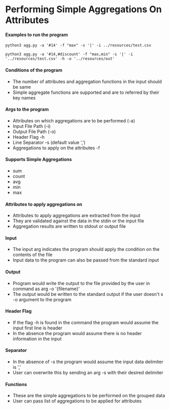 # Performing Simple Aggregations On Attributes

#### Examples to run the program

`python3 agg.py -a '#14' -f "max" -s '|' -i ../resources/test.csv`

`python3 agg.py -a '#14,#discount' -f "max,min" -s '|' -i '../resources/test.csv' -h -o '../resources/out'`


#### Conditions of the program
   * The number of attributes and aggregation functions in the input should be same
   * Simple aggregate functions are supported and are to referred by their key names

#### Args to the program
   * Attributes on which aggregations are to be performed (-a)
   * Input File Path (-i)
   * Output File Path (-o)
   * Header Flag -h 
   * Line Separator -s (default value ',')
   * Aggregations to apply on the attributes -f
   
#### Supports Simple Aggregations 
   * sum
   * count
   * avg
   * min
   * max

#### Attributes to apply aggregations on
   * Attributes to apply aggregations are extracted from the input
   * They are validated against the data in the stdin or the input file
   * Aggregation results are written to stdout or output file

#### Input 
   * The input arg indicates the program should apply the condition on the contents of the file
   * Input data to the program can also be passed from the standard input

#### Output
   * Program would write the output to the file provided by the user in command as arg -o '{filename}'
   * The output would be written to the standard output if the user doesn't s -o argument to the program

#### Header Flag
   * If the flag -h is found in the command the program would assume the input first line is header
   * In the absence the program would assume there is no header information in the input

#### Separator
   * In the absence of -s the program would assume the input data delimiter is ','
   * User can overwrite this by sending an arg -s with their desired delimiter

#### Functions
   * These are the simple aggregations to be performed on the grouped data
   * User can pass list of aggregations to be applied for attributes
